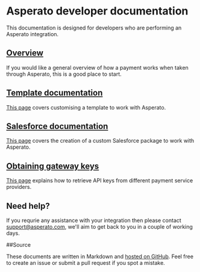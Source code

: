 # Asperato developer documentation

This documentation is designed for developers who are performing an Asperato integration.

## [Overview](overview.md)

If you would like a general overview of how a payment works when taken through Asperato, this is a good place to start.

## [Template documentation](templates.md)

[This page](templates.md) covers customising a template to work with Asperato.

## [Salesforce documentation](sf.md)

[This page](sf.md) covers the creation of a custom Salesforce package to work with Asperato.

## [Obtaining gateway keys](gatewaykeys.md)

[This page](gatewaykeys.md) explains how to retrieve API keys from different payment service providers.

## Need help?

If you requrie any assistance with your integration then please contact support@asperato.com, we'll aim to get back to you in a couple of working days.

##Source

These documents are written in Markdown and [hosted on GitHub](https://github.com/Asperato/docs). Feel free to create an issue or submit a pull request if you spot a mistake.
